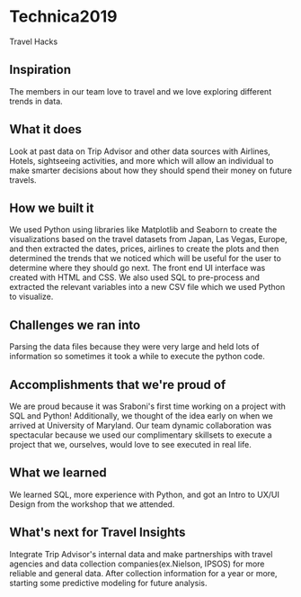 # Technica2019
Travel Hacks

## Inspiration
The members in our team love to travel and we love exploring different trends in data. 

## What it does
Look at past data on Trip Advisor and other data sources with Airlines, Hotels, sightseeing activities, and more which will allow an individual to make smarter decisions about how they should spend their money on future travels. 

## How we built it
We used Python using libraries like Matplotlib and Seaborn to create the visualizations based on the travel datasets from Japan, Las Vegas, Europe, and then extracted the dates, prices, airlines to create the plots and then determined the trends that we noticed which will be useful for the user to determine where they should go next. The front end UI interface was created with HTML and CSS. We also used SQL to pre-process and extracted the relevant variables into a new CSV file which we used Python to visualize. 

## Challenges we ran into
Parsing the data files because they were very large and held lots of information so sometimes it took a while to execute the python code. 

## Accomplishments that we're proud of
We are proud because it was Sraboni's first time working on a project with SQL and Python! Additionally, we thought of the idea early on when we arrived at University of Maryland. Our team dynamic collaboration was spectacular because we used our complimentary skillsets to execute a project that we, ourselves, would love to see executed in real life. 

## What we learned
We learned SQL, more experience with Python, and got an Intro to UX/UI Design from the workshop that we attended. 

## What's next for Travel Insights
Integrate Trip Advisor's internal data and make partnerships with travel agencies and data collection companies(ex.Nielson, IPSOS) for more reliable and general data. After collection information for a year or more, starting some predictive modeling for future analysis. 
